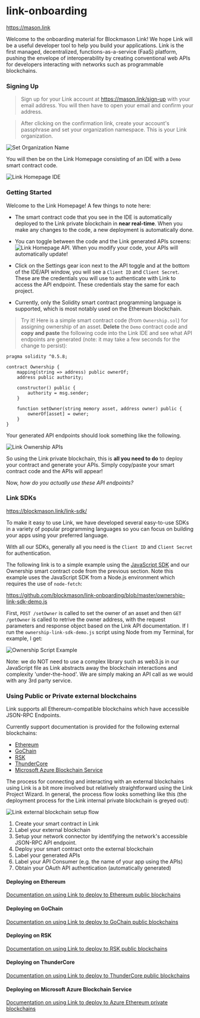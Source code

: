 # link-onboarding
https://mason.link

Welcome to the onboarding material for Blockmason Link! We hope Link will be a useful developer tool to help you build your applications. Link is the first managed, decentralized, functions-as-a-service (FaaS) platform, pushing the envelope of interoperability by creating conventional web APIs for developers interacting with networks such as programmable blockchains.

### Signing Up

> Sign up for your Link account at https://mason.link/sign-up with your email address. You will then have to open your email and confirm your address.  

> After clicking on the confirmation link, create your account's passphrase and set your organization namespace. This is your Link organization.

![Set Organization Name](images/set_org.png)

You will then be on the Link Homepage consisting of an IDE with a `Demo` smart contract code. 

![Link Homepage IDE](images/link_home_ide.png)

### Getting Started
Welcome to the Link Homepage! A few things to note here:

* The smart contract code that you see in the IDE is automatically deployed to the Link private blockchain in **near real-time**. When you make any changes to the code, a new deployment is automatically done.

* You can toggle between the code and the Link generated APIs screens:
![Link Homepage API](images/link_home_api.png). When you modify your code, your APIs will automatically update!

* Click on the Settings gear icon next to the API toggle and at the bottom of the IDE/API window, you will see a `Client ID` and `Client Secret`. These are the credentials you will use to authenticate with Link to access the API endpoint. These credentials stay the same for each project. 

* Currently, only the Solidity smart contract programming language is supported, which is most notably used on the Ethereum blockchain.

> Try it! Here is a simple smart contract code (from `Ownership.sol`) for assigning ownership of an asset. **Delete** the `Demo` contract code and **copy and paste** the following code into the Link IDE and see what API endpoints are generated (note: it may take a few seconds for the change to persist):
```
pragma solidity ^0.5.8;

contract Ownership {
    mapping(string => address) public ownerOf;
    address public authority;
    
    constructor() public {
        authority = msg.sender;
    }
    
    function setOwner(string memory asset, address owner) public {
        ownerOf[asset] = owner;
    }
}
```
Your generated API endpoints should look something like the following.

![Link Ownership APIs](images/link_ownership_apis.png)

So using the Link private blockchain, this is **all you need to do** to deploy your contract and generate your APIs. Simply copy/paste your smart contract code and the APIs will appear!

Now, *how do you actually use these API endpoints?*

### Link SDKs
https://blockmason.link/link-sdk/

To make it easy to use Link, we have developed several easy-to-use SDKs in a variety of popular programming languages so you can focus on building your apps using your preferred language. 

With all our SDKs, generally all you need is the `Client ID` and `Client Secret` for authentication.

The following link is to a simple example using the [JavaScript SDK](https://github.com/blockmason/link-sdk.js "Link JavaScript SDK") and our Ownership smart contract code from the previous section. Note this example uses the JavaScript SDK from a Node.js environment which requires the use of `node-fetch`: 

https://github.com/blockmason/link-onboarding/blob/master/ownership-link-sdk-demo.js

First, `POST /setOwner` is called to set the owner of an asset and then `GET /getOwner` is called to retrive the owner address, with the request parameters and response object based on the Link API documentation. If I run the `ownership-link-sdk-demo.js` script using Node from my Terminal, for example, I get:

![Ownership Script Example](images/ownership_script_example.png)

Note: we do NOT need to use a complex library such as web3.js in our JavaScript file as Link abstracts away the blockchain interactions and complexity 'under-the-hood'. We are simply making an API call as we would with any 3rd party service.

### Using Public or Private external blockchains
Link supports all Ethereum-compatible blockchains which have accessible JSON-RPC Endpoints. 


Currently support documentation is provided for the following external  blockchains: 
* [Ethereum](https://www.ethereum.org/)
* [GoChain](https://gochain.io/) 
* [RSK](https://www.rsk.co/)
* [ThunderCore](https://www.thundercore.com/)
* [Microsoft Azure Blockchain Service](https://azure.microsoft.com/en-ca/free/blockchain/)

The process for connecting and interacting with an external blockchains using Link is a bit more involved but relatively straightforward using the Link Project Wizard. In general, the process flow looks something like this (the deployment process for the Link internal private blockchain is greyed out):

![Link external blockchain setup flow](images/Link_public_blockchain_flow.png)

1. Create your smart contract in Link
2. Label your external blockchain
3. Setup your network connector by identifying the network's accessible JSON-RPC API endpoint. 
4. Deploy your smart contract onto the external blockchain
5. Label your generated APIs
6. Label your API Consumer (e.g. the name of your app using the APIs)
7. Obtain your OAuth API authentication (automatically generated)

#### Deploying on Ethereum
[Documentation on using Link to deploy to Ethereum public blockchains](https://github.com/blockmason/link-onboarding/blob/master/Ethereum.md)

#### Deploying on GoChain
[Documentation on using Link to deploy to GoChain public blockchains](https://github.com/blockmason/link-onboarding/blob/master/GoChain.md)

#### Deploying on RSK
[Documentation on using Link to deploy to RSK public blockchains](https://github.com/blockmason/link-onboarding/blob/master/RSK.md)

#### Deploying on ThunderCore
[Documentation on using Link to deploy to ThunderCore public blockchains](https://github.com/blockmason/link-onboarding/blob/master/ThunderCore.md)

#### Deploying on Microsoft Azure Blockchain Service
[Documentation on using Link to deploy to Azure Ethereum private blockchains](https://github.com/blockmason/link-onboarding/blob/master/AzureBlockchain.md)
